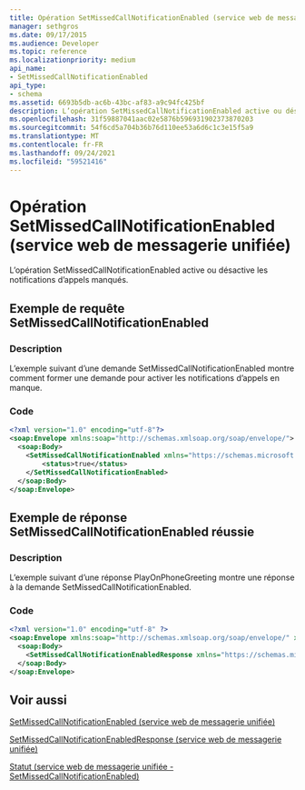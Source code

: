 ```yaml
---
title: Opération SetMissedCallNotificationEnabled (service web de messagerie unifiée)
manager: sethgros
ms.date: 09/17/2015
ms.audience: Developer
ms.topic: reference
ms.localizationpriority: medium
api_name:
- SetMissedCallNotificationEnabled
api_type:
- schema
ms.assetid: 6693b5db-ac6b-43bc-af83-a9c94fc425bf
description: L’opération SetMissedCallNotificationEnabled active ou désactive les notifications d’appels manqués.
ms.openlocfilehash: 31f59887041aac02e5876b596931902373870203
ms.sourcegitcommit: 54f6cd5a704b36b76d110ee53a6d6c1c3e15f5a9
ms.translationtype: MT
ms.contentlocale: fr-FR
ms.lasthandoff: 09/24/2021
ms.locfileid: "59521416"
---
```

# <a name="setmissedcallnotificationenabled-operation-um-web-service"></a>Opération SetMissedCallNotificationEnabled (service web de messagerie unifiée)

L’opération SetMissedCallNotificationEnabled active ou désactive les notifications d’appels manqués.
  
## <a name="setmissedcallnotificationenabled-request-example"></a>Exemple de requête SetMissedCallNotificationEnabled

### <a name="description"></a>Description

L’exemple suivant d’une demande SetMissedCallNotificationEnabled montre comment former une demande pour activer les notifications d’appels en manque.
  
### <a name="code"></a>Code

```XML
<?xml version="1.0" encoding="utf-8"?>
<soap:Envelope xmlns:soap="http://schemas.xmlsoap.org/soap/envelope/">
  <soap:Body>
    <SetMissedCallNotificationEnabled xmlns="https://schemas.microsoft.com/exchange/services/2006/messages">
        <status>true</status>
    </SetMissedCallNotificationEnabled>
  </soap:Body>
</soap:Envelope>
```

## <a name="successful-setmissedcallnotificationenabled-response-example"></a>Exemple de réponse SetMissedCallNotificationEnabled réussie

### <a name="description"></a>Description

L’exemple suivant d’une réponse PlayOnPhoneGreeting montre une réponse à la demande SetMissedCallNotificationEnabled.
  
### <a name="code"></a>Code

```XML
<?xml version="1.0" encoding="utf-8" ?> 
<soap:Envelope xmlns:soap="http://schemas.xmlsoap.org/soap/envelope/" xmlns:xsi="http://www.w3.org/2001/XMLSchema-instance" xmlns:xsd="http://www.w3.org/2001/XMLSchema">
  <soap:Body>
    <SetMissedCallNotificationEnabledResponse xmlns="https://schemas.microsoft.com/exchange/services/2006/messages" /> 
  </soap:Body>
</soap:Envelope>
```

## <a name="see-also"></a>Voir aussi



[SetMissedCallNotificationEnabled (service web de messagerie unifiée)](setmissedcallnotificationenabled-um-web-service.md)
  
[SetMissedCallNotificationEnabledResponse (service web de messagerie unifiée)](setmissedcallnotificationenabledresponse-um-web-service.md)
  
[Statut (service web de messagerie unifiée - SetMissedCallNotificationEnabled)](status-um-web-servicesetmissedcallnotificationenabled.md)

